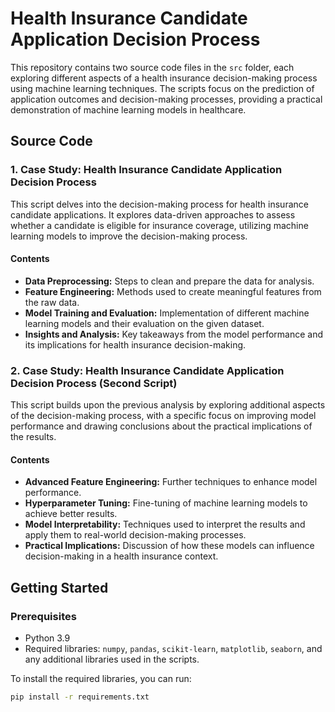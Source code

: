# Health Insurance Candidate Application Decision Process

This repository contains two source code files in the `src` folder, each exploring different aspects of a health insurance decision-making process using machine learning techniques. The scripts focus on the prediction of application outcomes and decision-making processes, providing a practical demonstration of machine learning models in healthcare.

## Source Code

### 1. Case Study: Health Insurance Candidate Application Decision Process
This script delves into the decision-making process for health insurance candidate applications. It explores data-driven approaches to assess whether a candidate is eligible for insurance coverage, utilizing machine learning models to improve the decision-making process.

#### Contents
- **Data Preprocessing:** Steps to clean and prepare the data for analysis.
- **Feature Engineering:** Methods used to create meaningful features from the raw data.
- **Model Training and Evaluation:** Implementation of different machine learning models and their evaluation on the given dataset.
- **Insights and Analysis:** Key takeaways from the model performance and its implications for health insurance decision-making.

### 2. Case Study: Health Insurance Candidate Application Decision Process (Second Script)
This script builds upon the previous analysis by exploring additional aspects of the decision-making process, with a specific focus on improving model performance and drawing conclusions about the practical implications of the results.

#### Contents
- **Advanced Feature Engineering:** Further techniques to enhance model performance.
- **Hyperparameter Tuning:** Fine-tuning of machine learning models to achieve better results.
- **Model Interpretability:** Techniques used to interpret the results and apply them to real-world decision-making processes.
- **Practical Implications:** Discussion of how these models can influence decision-making in a health insurance context.

## Getting Started

### Prerequisites
- Python 3.9
- Required libraries: `numpy`, `pandas`, `scikit-learn`, `matplotlib`, `seaborn`, and any additional libraries used in the scripts.

To install the required libraries, you can run:

```bash
pip install -r requirements.txt

